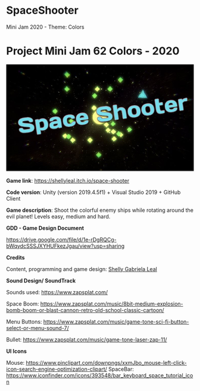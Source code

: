 # SpaceShooter
Mini Jam 2020 - Theme: Colors


# Project Mini Jam 62 Colors - 2020

![Space Shooter](https://github.com/ShellyLeal/SpaceShooter/blob/master/Images/gamefront.jpeg)

**Game link**: https://shellyleal.itch.io/space-shooter

**Code version**: Unity (version 2019.4.5f1) + Visual Studio 2019 + GitHub Client

**Game description**: Shoot the colorful enemy ships while rotating around the evil planet! Levels easy, medium and hard.

**GDD - Game Design Document**

https://drive.google.com/file/d/1e-rDgRQCg-bWqydcSSSJXYHUFkezJgau/view?usp=sharing

**Credits**

Content, programming and game design: <a href="https://br.linkedin.com/in/shelly-leal" target="_blank">Shelly Gabriela Leal</a>


**Sound Design/ SoundTrack**

Sounds used:
https://www.zapsplat.com/

Space Boom: https://www.zapsplat.com/music/8bit-medium-explosion-bomb-boom-or-blast-cannon-retro-old-school-classic-cartoon/

Menu Buttons: https://www.zapsplat.com/music/game-tone-sci-fi-button-select-or-menu-sound-7/

Bullet: https://www.zapsplat.com/music/game-tone-laser-zap-11/

**UI Icons**

Mouse: https://www.pinclipart.com/downpngs/xxmJbo_mouse-left-click-icon-search-engine-optimization-clipart/
SpaceBar: https://www.iconfinder.com/icons/393548/bar_keyboard_space_tutorial_icon
